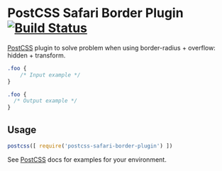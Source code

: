 # PostCSS Safari Border Plugin [![Build Status][ci-img]][ci]

[PostCSS] plugin to solve problem when using border-radius + overflow: hidden + transform.

[PostCSS]: https://github.com/postcss/postcss
[ci-img]:  https://travis-ci.org/azl397985856/postcss-safari-border-plugin.svg
[ci]:      https://travis-ci.org/azl397985856/postcss-safari-border-plugin

```css
.foo {
    /* Input example */
}
```

```css
.foo {
  /* Output example */
}
```

## Usage

```js
postcss([ require('postcss-safari-border-plugin') ])
```

See [PostCSS] docs for examples for your environment.
